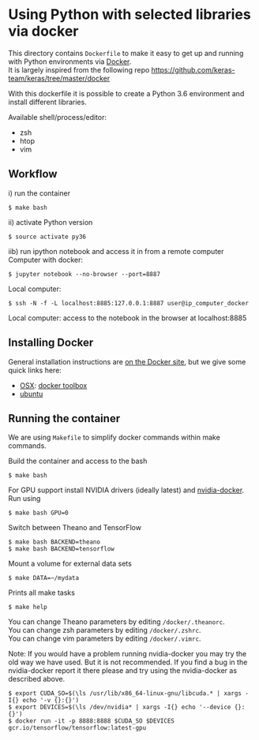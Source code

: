 # Using Python with selected libraries via docker

This directory contains `Dockerfile` to make it easy to get up and running with Python environments via [Docker](http://www.docker.com/).  
It is largely inspired from the following repo https://github.com/keras-team/keras/tree/master/docker

With this dockerfile it is possible to create a Python 3.6 environment and install different libraries.   

Available shell/process/editor:
 * zsh
 * htop
 * vim

## Workflow

i) run the container  

    $ make bash  

ii) activate Python version  

    $ source activate py36 

iib) run ipython notebook and access it in from a remote computer  
Computer with docker:  

    $ jupyter notebook --no-browser --port=8887   

Local computer:

    $ ssh -N -f -L localhost:8885:127.0.0.1:8887 user@ip_computer_docker  
    
Local computer: access to the notebook in the browser at localhost:8885  


## Installing Docker

General installation instructions are
[on the Docker site](https://docs.docker.com/installation/), but we give some
quick links here:

* [OSX](https://docs.docker.com/installation/mac/): [docker toolbox](https://www.docker.com/toolbox)
* [ubuntu](https://docs.docker.com/installation/ubuntulinux/)

 

## Running the container

We are using `Makefile` to simplify docker commands within make commands.

Build the container and access to the bash

    $ make bash

For GPU support install NVIDIA drivers (ideally latest) and
[nvidia-docker](https://github.com/NVIDIA/nvidia-docker). Run using

    $ make bash GPU=0 

Switch between Theano and TensorFlow

    $ make bash BACKEND=theano
    $ make bash BACKEND=tensorflow

Mount a volume for external data sets

    $ make DATA=~/mydata

Prints all make tasks

    $ make help

You can change Theano parameters by editing `/docker/.theanorc`.  
You can change zsh parameters by editing `/docker/.zshrc`.  
You can change vim parameters by editing `/docker/.vimrc`.  




Note: If you would have a problem running nvidia-docker you may try the old way
we have used. But it is not recommended. If you find a bug in the nvidia-docker report
it there please and try using the nvidia-docker as described above.

    $ export CUDA_SO=$(\ls /usr/lib/x86_64-linux-gnu/libcuda.* | xargs -I{} echo '-v {}:{}')
    $ export DEVICES=$(\ls /dev/nvidia* | xargs -I{} echo '--device {}:{}')
    $ docker run -it -p 8888:8888 $CUDA_SO $DEVICES gcr.io/tensorflow/tensorflow:latest-gpu
